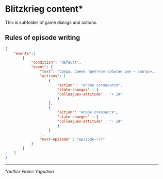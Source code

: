 # Blitzkrieg content*

This is subfolder of game dialogs and actions.

## Rules of episode writing

``` json
{
    "events":[
        {
            "condition": "default",
            "event": {
                "text": "Среда. Самое приятное событие дня – завтрак...",
                "actions": [
                    {
                        "action" : "игрок согласился",
                        "state-changes" : {
                        "colleagues-attitude" : "+ 10"
                        }
                    },
                    {
                        "action": "игрок отказался",
                        "state-changes" : {
                        "colleagues-attitude" : "- 10"
                        }
                    }
                ],
                "next-episode" : "episode-???"
            }
        }
    ]
}
```

---

_*author Elaine Yagudina_